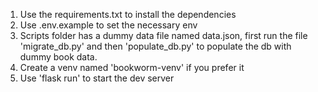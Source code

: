 1) Use the requirements.txt to install the dependencies
2) Use .env.example to set the necessary env
3) Scripts folder has a dummy data file named data.json, first run the file 'migrate_db.py' and then 'populate_db.py' to populate the db with dummy book data.
4) Create a venv named 'bookworm-venv' if you prefer it
5) Use 'flask run' to start the dev server